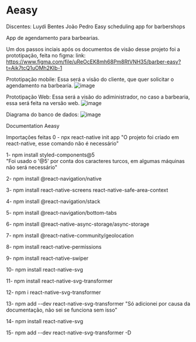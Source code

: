 # Aeasy

Discentes: Luydi Bentes
           João Pedro
Easy scheduling app for barbershops

App de agendamento para barbearias.

Um dos passos inciais após os documentos de visão desse projeto foi a prototipação, feita no figma:
link: https://www.figma.com/file/uReOcEK8mh68Pm8RtVNH35/barber-easy?t=Aik7tcQ1uOMh2KIb-1

Prototipação mobile: Essa será a visão do cliente, que quer solicitar o agendamento na barbearia.
![image](https://user-images.githubusercontent.com/81865020/234394493-75ab8f57-aadb-46d9-aca9-99911e079d1d.png)

Prototipação Web: Essa será a visão do adiministrador, no caso a barbearia, essa será feita na versão web.
![image](https://user-images.githubusercontent.com/81865020/234394822-79a51a68-6d25-4f04-8954-ec280bd2366b.png)

Diagrama do banco de dados:
![image](https://user-images.githubusercontent.com/81865020/234395281-09446eaa-d03c-4daf-bb10-b24f0c11c911.png)

Documentation Aeasy

Importações feitas
0 - npx react-native init app
"O projeto foi criado em react-native, esse comando não é necessário"

1- npm install styled-components@5    
"Foi usado o '@5' por conta dos caracteres turcos, em algumas máquinas não será necessário"

2- npm install @react-navigation/native

3- npm install react-native-screens react-native-safe-area-context

4- npm install @react-navigation/stack

5- npm install @react-navigation/bottom-tabs

6- npm install @react-native-async-storage/async-storage

7- npm install @react-native-community/geolocation

8- npm install react-native-permissions

9- npm install react-native-swiper

10- npm install react-native-svg

11- npm install react-native-svg-transformer

12- npm i react-native-svg-transformer

13- npm add --dev react-native-svg-transformer
"Só adicionei por causa da documentação, não sei se funciona sem isso"

14- npm install react-native-svg

15- npm add --dev react-native-svg-transformer -D
